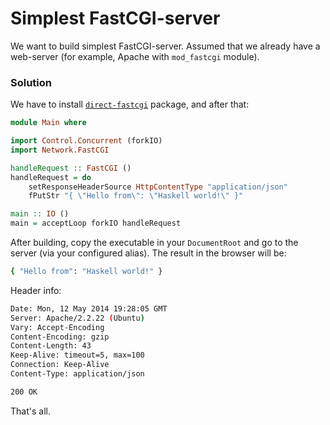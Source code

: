 # Simplest FastCGI-server

We want to build simplest FastCGI-server. Assumed that we already have a web-server (for example, Apache with `mod_fastcgi` module).

### Solution

We have to install [`direct-fastcgi`](http://hackage.haskell.org/package/direct-fastcgi) package, and after that:


```haskell
module Main where

import Control.Concurrent (forkIO)
import Network.FastCGI

handleRequest :: FastCGI ()
handleRequest = do
    setResponseHeaderSource HttpContentType "application/json" 
    fPutStr "{ \"Hello from\": \"Haskell world!\" }"

main :: IO ()
main = acceptLoop forkIO handleRequest
```

After building, copy the executable in your `DocumentRoot` and go to the server (via your configured alias). The result in the browser will be:


```bash
{ "Hello from": "Haskell world!" }
```

Header info:

```bash
Date: Mon, 12 May 2014 19:28:05 GMT
Server: Apache/2.2.22 (Ubuntu)
Vary: Accept-Encoding
Content-Encoding: gzip
Content-Length: 43
Keep-Alive: timeout=5, max=100
Connection: Keep-Alive
Content-Type: application/json

200 OK
```

That's all.